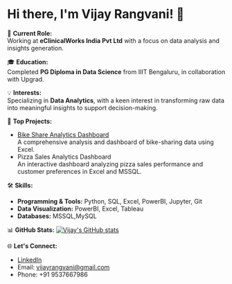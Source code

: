 # Hi there, I'm Vijay Rangvani! 👋

💼 **Current Role:**  
Working at **eClinicalWorks India Pvt Ltd** with a focus on data analysis and insights generation.

🎓 **Education:**  
Completed **PG Diploma in Data Science** from IIIT Bengaluru, in collaboration with Upgrad.

💡 **Interests:**  
Specializing in **Data Analytics**, with a keen interest in transforming raw data into meaningful insights to support decision-making.

🚀 **Top Projects:**
- [Bike Share Analytics Dashboard](https://github.com/vijayrangvani/Bike-Share-Excel-Project)  
  A comprehensive analysis and dashboard of bike-sharing data using Excel.
- Pizza Sales Analytics Dashboard  
  An interactive dashboard analyzing pizza sales performance and customer preferences in Excel and MSSQL.

🛠️ **Skills:**
- **Programming & Tools:** Python, SQL, Excel, PowerBI, Jupyter, Git
- **Data Visualization:** PowerBI, Excel, Tableau
- **Databases:** MSSQL,MySQL

📊 **GitHub Stats:**
[![Vijay's GitHub stats](https://github-readme-stats.vercel.app/api?username=vijayrangvani&show_icons=true&theme=dark)](https://github.com/vijayrangvani)

🌐 **Let's Connect:**
- [LinkedIn](https://www.linkedin.com/in/vijayrangvani/)
- Email: vijayrangvani@gmail.com
- Phone: +91 9537667986

<!---
vijayrangvani/vijayrangvani is a ✨ special ✨ repository because its `README.md` (this file) appears on your GitHub profile.
You can click the Preview link to take a look at your changes.
--->

